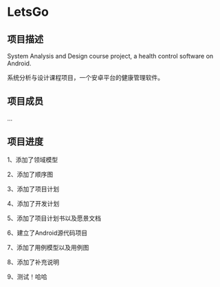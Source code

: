 LetsGo
======

项目描述
-----

System Analysis and Design course project, a health control software on Android.

系统分析与设计课程项目，一个安卓平台的健康管理软件。

项目成员
-----
...

项目进度
-----

1、添加了领域模型

2、添加了顺序图

3、添加了项目计划

4、添加了开发计划

5、添加了项目计划书以及愿景文档

6、建立了Android源代码项目

7、添加了用例模型以及用例图

8、添加了补充说明

9、测试！哈哈
